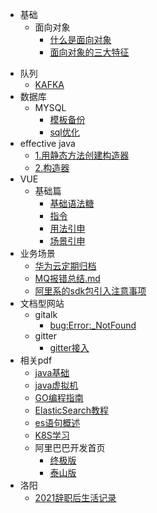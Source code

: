 

* 基础
    * 面向对象
      * [什么是面向对象](/java/什么是面向对象.md)
      * [面向对象的三大特征](/java/面向对象的三大特征.md)

[//]: # (* JDK15)

[//]: # (    * [甲骨文官网介绍]&#40;/html/jdk15/甲骨文宣布Java15.md&#41;)

[//]: # (    * [安装]&#40;/html/jdk15/JDK15安装.md&#41;)

[//]: # (    * [JSP379官网规范和demo]&#40;/html/jdk15/JEP378.md&#41;)

[//]: # (    * [JSP379demo]&#40;/html/jdk15/JEP378_java测试.md&#41;)
* 队列
    * [KAFKA](/java/kafka.md)    
* 数据库
    * MYSQL
        * [模板备份](/sql/常用sql模板备份.md)
        * [sql优化](/sql/高级MySql_sql优化_司晓杰.md)
* effective java
  * [1.用静态方法创建构造器](/java/effective_java/1.用静态方法创建构造器.md)
  * [2.构造器](/java/effective_java/2.存在更多参数时推荐使用构造器builder.md)
* VUE
    * 基础篇
        * [基础语法糖](/vue/VUE基本语法糖.md)
        * [指令](/vue/VUE指令.md)
        * [用法引申](/vue/VUE取值用法引申.md)
        * [场景引申](/vue/VUE功能场景总结.md)
* 业务场景
    * [华为云定期归档](/docs/华为云归档方案.md)
    * [MQ报错总结.md](/java/MQ报错总结.md)
    * [阿里系的sdk包引入注意事项](/docs/阿里系的sdk包引入注意事项.md)
* <color>文档型网站</color>
  * gitalk
    * [bug:Error:_NotFound](/docs/记录一次gitPage的搭建过程.md)
  * gitter
    * [gitter接入](/docs/gitter接入.md)
* 相关pdf
  * [java基础](/java/基础-蒋文明笔记.md)
  * [java虚拟机](/java/基础-Java虚拟机第二版.md)
  * [GO编程指南](/java/GO_Web编程.md)
  * [ElasticSearch教程](/java/ElasticSearch教程.md)  
  * [es语句概述](/java/es搜索等语句总结.md)
  * [K8S学习](/docs/K8S学习link.md)
  * 阿里巴巴开发首页
    * [终极版](/java/阿里巴巴开发手册终极版.md)
    * [泰山版](/java/阿里编程规范泰山版.md)
* 洛阳
    * [2021辞职后生活记录](/life/洛阳博物馆.md)            
             